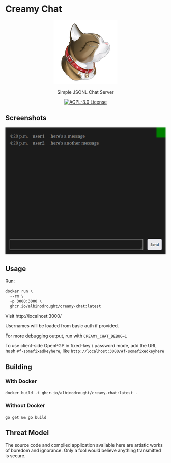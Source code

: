 # Creamy Chat

<p align="center">
    <img src="./logo.png" alt="Creamy Chat Cat Logo">
    <p align="center">Simple JSONL Chat Server</p>
    <p align="center">
        <a href="https://github.com/AlbinoDrought/creamy-chat/blob/master/LICENSE"><img alt="AGPL-3.0 License" src="https://img.shields.io/github/license/AlbinoDrought/creamy-chat"></a>
    </p>
</p>

## Screenshots

![](./screenshot.png)

## Usage

Run:

```
docker run \
  --rm \
  -p 3000:3000 \
  ghcr.io/albinodrought/creamy-chat:latest
```

Visit http://localhost:3000/

Usernames will be loaded from basic auth if provided.

For more debugging output, run with `CREAMY_CHAT_DEBUG=1`

To use client-side OpenPGP in fixed-key / password mode, add the URL hash `#f-somefixedkeyhere`, like `http://localhost:3000/#f-somefixedkeyhere`

## Building

### With Docker

`docker build -t ghcr.io/albinodrought/creamy-chat:latest .`

### Without Docker

`go get && go build`

## Threat Model

The source code and compiled application available here are artistic works of boredom and ignorance. Only a fool would believe anything transmitted is secure.
